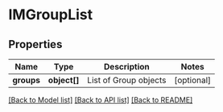 # IMGroupList

## Properties
Name | Type | Description | Notes
------------ | ------------- | ------------- | -------------
**groups** | **object[]** | List of Group objects | [optional] 

[[Back to Model list]](../README.md#documentation-for-models) [[Back to API list]](../README.md#documentation-for-api-endpoints) [[Back to README]](../README.md)


